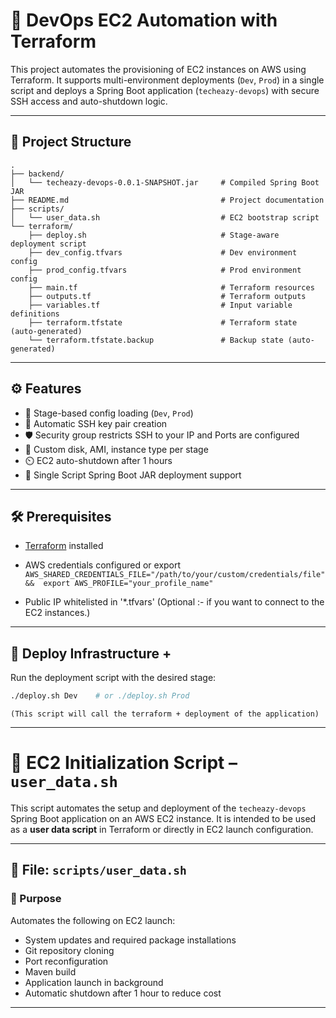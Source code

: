# 🚀 DevOps EC2 Automation with Terraform

This project automates the provisioning of EC2 instances on AWS using Terraform. It supports multi-environment deployments (`Dev`, `Prod`) in a single script and deploys a Spring Boot application (`techeazy-devops`) with secure SSH access and auto-shutdown logic.

---

## 📁 Project Structure

```
.
├── backend/
│   └── techeazy-devops-0.0.1-SNAPSHOT.jar     # Compiled Spring Boot JAR
├── README.md                                  # Project documentation
├── scripts/
│   └── user_data.sh                           # EC2 bootstrap script
└── terraform/
    ├── deploy.sh                              # Stage-aware deployment script
    ├── dev_config.tfvars                      # Dev environment config
    ├── prod_config.tfvars                     # Prod environment config
    ├── main.tf                                # Terraform resources
    ├── outputs.tf                             # Terraform outputs
    ├── variables.tf                           # Input variable definitions
    ├── terraform.tfstate                      # Terraform state (auto-generated)
    └── terraform.tfstate.backup               # Backup state (auto-generated)
```

    
---

## ⚙️ Features

- 🔁 Stage-based config loading (`Dev`, `Prod`)
- 🔐 Automatic SSH key pair creation
- 🛡️ Security group restricts SSH to your IP and Ports are configured
- 💾 Custom disk, AMI, instance type per stage
- ⏲️ EC2 auto-shutdown after 1 hours
- 🚀 Single Script Spring Boot JAR deployment support

---

## 🛠️ Prerequisites

- [Terraform](https://developer.hashicorp.com/terraform/downloads) installed
- AWS credentials configured or export ```AWS_SHARED_CREDENTIALS_FILE="/path/to/your/custom/credentials/file"
 &&  export AWS_PROFILE="your_profile_name"```

- Public IP whitelisted in '*.tfvars' (Optional :- if you want to connect to the EC2 instances.)

---

## 🧱 Deploy Infrastructure + 

Run the deployment script with the desired stage:

```bash
./deploy.sh Dev    # or ./deploy.sh Prod 
```
````(This script will call the terraform + deployment of the application)````


---
# 🚀 EC2 Initialization Script – `user_data.sh`

This script automates the setup and deployment of the `techeazy-devops` Spring Boot application on an AWS EC2 instance. It is intended to be used as a **user data script** in Terraform or directly in EC2 launch configuration.

---

## 📜 File: `scripts/user_data.sh`

### 🎯 Purpose

Automates the following on EC2 launch:
- System updates and required package installations
- Git repository cloning
- Port reconfiguration
- Maven build
- Application launch in background
- Automatic shutdown after 1 hour to reduce cost

---






